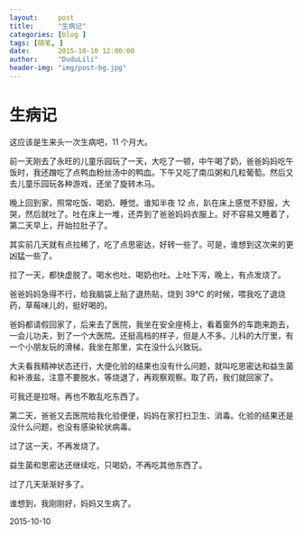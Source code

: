 ```yaml
---
layout:     post
title:      "生病记"
categories: [blog ]
tags: [随笔, ]
date:       2015-10-10 12:00:00
author:     "DuduLili"
header-img: "img/post-bg.jpg"
---
```


# 生病记

这应该是生来头一次生病吧，11 个月大。

前一天刚去了永旺的儿童乐园玩了一天，大吃了一顿，中午喝了奶，爸爸妈妈吃午饭时，我还蹭吃了点鸭血粉丝汤中的鸭血。下午又吃了南瓜粥和几粒葡萄。然后又去儿童乐园玩各种游戏，还坐了旋转木马。

晚上回到家，照常吃饭、喝奶、睡觉。谁知半夜 12 点，趴在床上感觉不舒服，大哭，然后就吐了。吐在床上一堆，还弄到了爸爸妈妈衣服上。好不容易又睡着了，第二天早上，开始拉肚子了。

其实前几天就有点拉稀了，吃了点思密达，好转一些了。可是，谁想到这次来的更凶猛一些了。

拉了一天，都快虚脱了。喝水也吐、喝奶也吐。上吐下泻，晚上，有点发烧了。

爸爸妈妈急得不行，给我脑袋上贴了退热贴，烧到 39℃ 的时候，喂我吃了退烧药，草莓味儿的，挺好喝的。

爸妈都请假回家了，后来去了医院，我坐在安全座椅上，看着窗外的车跑来跑去，一会儿功夫，到了一个大医院。还挺高档的样子，但是人不多。儿科的大厅里，有一个小朋友玩的滑梯，我坐在那里，实在没什么兴致玩。

大夫看我精神状态还行，大便化验的结果也没有什么问题，就叫吃思密达和益生菌和补液盐，注意不要脱水，等烧退了，再观察观察。取了药，我们就回家了。

可我还是拉呀。再也不敢乱吃东西了。

第二天，爸爸又去医院给我化验便便，妈妈在家打扫卫生、消毒。化验的结果还是没什么问题，也没有感染轮状病毒。

过了这一天，不再发烧了。

益生菌和思密达还继续吃，只喝奶，不再吃其他东西了。

过了几天渐渐好多了。

谁想到，我刚刚好，妈妈又生病了。


2015-10-10



